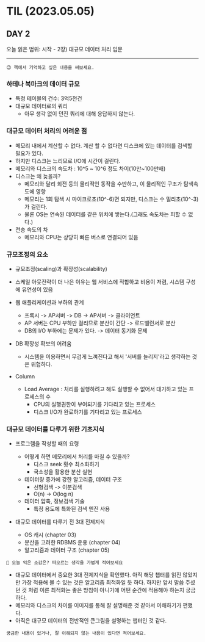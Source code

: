 # TIL (2023.05.05)

## DAY 2

오늘 읽은 범위: 시작 - 2장) 대규모 데이터 처리 입문

---

```text
😉 책에서 기억하고 싶은 내용을 써보세요.
```

### 하테나 북마크의 데이터 규모

- 특정 테이블의 건수: 3억5천건
- 대규모 데이터로의 쿼리
  - 아무 생각 없이 던진 쿼리에 대해 응답하지 않는다.

### 대규모 데이터 처리의 어려운 점

- 메모리 내에서 계산할 수 없다. 계산 할 수 없다면 디스크에 있는 데이터를 검색할 필요가 있다.
- 하지만 디스크는 느리므로 I/O에 시간이 걸린다.
- 메모리와 디스크의 속도차 : 10^5 ~ 10^6 정도 차이(10만~100만배)
- 디스크는 왜 늦을까?
  - 메모리와 달리 회전 등의 물리적인 동작을 수반하고, 이 물리적인 구조가 탐색속도에 영향
  - 메모리는 1회 탐색 시 마이크로초(10^-6)면 되지만, 디스크는 수 밀리초(10^-3)가 걸린다.
  - 물론 OS는 연속된 데이터를 같은 위치에 쌓는다.(그래도 속도차는 피할 수 없다.)
- 전송 속도의 차
  - 메모리와 CPU는 상당히 빠른 버스로 연결되어 있음

### 규모조정의 요소

- 규모조정(scaling)과 확장성(scalability)
- 스케일 아웃전략이 더 나은 이유는 웹 서비스에 적합하고 비용이 저렴, 시스템 구성에 유연성이 있음
- 웹 애플리케이션과 부하의 관계
  - 프록시 -> AP서버 -> DB -> AP서버 -> 클라이언트
  - AP 서버는 CPU 부하만 걸리므로 분산이 간단 -> 로드밸런서로 분산
  - DB의 I/O 부하에는 문제가 있다. -> 데이터 동기화 문제
- DB 확장성 확보의 어려움

  - 시스템을 이용하면서 무겁게 느껴진다고 해서 '서버를 늘리지'라고 생각하는 것은 위험하다.

- Column
  - Load Average : 처리를 실행하려고 해도 실행할 수 없어서 대기하고 있는 프로세스의 수
    - CPU의 실행권한이 부여되기를 기다리고 있는 프로세스
    - 디스크 I/O가 완료하기를 기다리고 있는 프로세스

### 대규모 데이터를 다루기 위한 기초지식

- 프로그램을 작성할 때의 요령

  - 어떻게 하면 메모리에서 처리를 마칠 수 있을까?
    - 디스크 seek 횟수 최소화하기
    - 국소성을 활용한 분산 실현
  - 데이터량 증가에 강한 알고리즘, 데이터 구조
    - 선형검색 -> 이분검색
    - O(n) -> O(log n)
  - 데이터 압축, 정보검색 기술
    - 특정 용도에 특화된 검색 엔진 사용

- 대규모 데이터를 다루기 전 3대 전제지식
  - OS 캐시 (chapter 03)
  - 분산을 고려한 RDBMS 운용 (chapter 04)
  - 알고리즘과 데이터 구조 (chapter 05)

```text
🤔 오늘 익은 소감은? 떠오르는 생각을 가볍게 적어보세요
```

- 대규모 데이터에서 중요한 3대 전제지식을 확인했다. 아직 해당 챕터를 읽진 않았지만 가장 적용해 볼 수 있는 것은 알고리즘 최적화일 듯 하다.
  하지만 앞서 말씀 주셨던 것 처럼 이른 최적화는 좋은 방침이 아니기에 어떤 순간에 적용해야 하는지 궁금하다.
- 메모리와 디스크의 차이를 이미지를 통해 잘 설명해준 것 같아서 이해하기가 편했다.
- 아직은 대규모 데이터의 전반적인 큰그림을 설명하는 챕터인 것 같다.

```text
궁금한 내용이 있거나, 잘 이해되지 않는 내용이 있다면 적어보세요.
```
